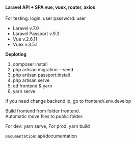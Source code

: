 #### Laravel API + SPA vue, vuex, router, axios ####

For testing:
login: user
password: user

* Laravel v.7.0
* Laravel Passport v.9.3
* Vue v.2.6.11
* Vuex v.3.5.1

**Deploting**
1. composer install
2. php artisan migration --seed
3. php artisan passport:install
4. php artisan serve
5. cd frontend & yarn
6. yarn serve

If you need change backend ip, go to frontend/.env.develop

Build frontend from folder frontend.  
Automatic move files to public folder.

For dev: yarn serve,
For prod: yarn build

`Documentation`:
api/documentation
